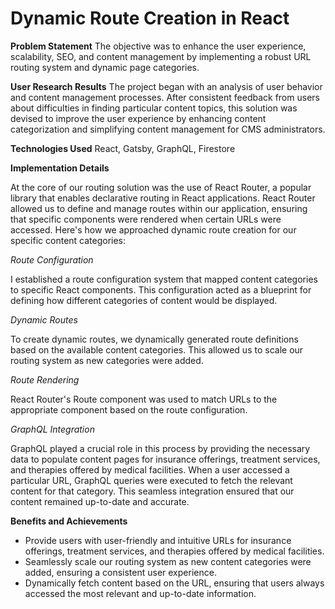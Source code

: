 # Dynamic Route Creation in React

<b>Problem Statement</b>
The objective was to enhance the user experience, scalability, SEO, and content management by implementing a robust URL routing system and dynamic page categories.

<b>User Research Results</b>
The project began with an analysis of user behavior and content management processes. After consistent feedback from users about difficulties in finding particular content topics, this solution was devised to improve the user experience by enhancing content categorization and simplifying content management for CMS administrators.

<b>Technologies Used</b>
React, Gatsby, GraphQL, Firestore

<b>Implementation Details</b>

At the core of our routing solution was the use of React Router, a popular library that enables declarative routing in React applications. React Router allowed us to define and manage routes within our application, ensuring that specific components were rendered when certain URLs were accessed. Here's how we approached dynamic route creation for our specific content categories:

*Route Configuration*

I established a route configuration system that mapped content categories to specific React components. This configuration acted as a blueprint for defining how different categories of content would be displayed.

*Dynamic Routes*

To create dynamic routes, we dynamically generated route definitions based on the available content categories. This allowed us to scale our routing system as new categories were added.

*Route Rendering*

React Router's Route component was used to match URLs to the appropriate component based on the route configuration.

*GraphQL Integration*

GraphQL played a crucial role in this process by providing the necessary data to populate content pages for insurance offerings, treatment services, and therapies offered by medical facilities. When a user accessed a particular URL, GraphQL queries were executed to fetch the relevant content for that category. This seamless integration ensured that our content remained up-to-date and accurate.

<b>Benefits and Achievements</b>

- Provide users with user-friendly and intuitive URLs for insurance offerings, treatment services, and therapies offered by medical facilities.
- Seamlessly scale our routing system as new content categories were added, ensuring a consistent user experience.
- Dynamically fetch content based on the URL, ensuring that users always accessed the most relevant and up-to-date information.
